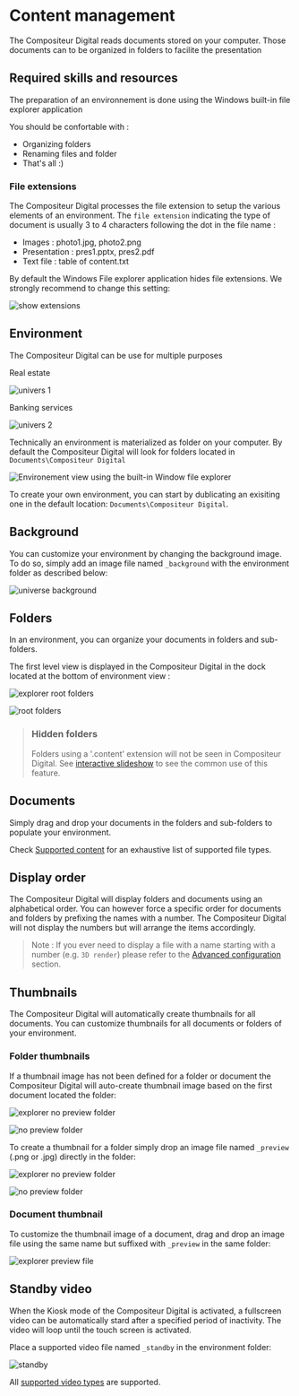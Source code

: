 # Content management

The Compositeur Digital reads documents stored on your computer. Those documents can to be organized in folders to facilite the presentation

## Required skills and resources

The preparation of an environnement is done using the Windows built-in file explorer application

You should be confortable with : 

- Organizing folders 
- Renaming files and folder
- That's all :)

### File extensions

The Compositeur Digital processes the file extension to setup the various elements of an environment.  The `file extension` indicating the type of document is usually 3 to 4 characters following the dot in the file name :

- Images : photo1.jpg, photo2.png
- Presentation : pres1.pptx, pres2.pdf
- Text file : table of content.txt

By default the Windows File explorer application hides file extensions. We strongly recommend to change this setting:

![show extensions](img/show_extensions.jpg)

## Environment

The Compositeur Digital can be use for multiple purposes

Real estate

![univers 1](img/univers1.jpg)

Banking services

![univers 2](img/univers2.jpg)

Technically an environment is materialized as folder on your computer. By default the Compositeur Digital will look for folders located in `Documents\Compositeur Digital`

![Environement view using the built-in Window file explorer](img/explorer_univers.jpg)

To create your own environment, you can start by dublicating an exisiting one in the default location: `Documents\Compositeur Digital`.

## Background

You can customize your environment by changing the background image. To do so, simply add an image file named `_background` with the environment folder as described below:

![universe background](img/explorer_background.jpg)

## Folders

In an environment, you can organize your documents in folders and sub-folders.

The first level view is displayed in the Compositeur Digital in the dock located at the bottom of environment view : 

![explorer root folders](img/explorer_root_folders.jpg)

![root folders](img/root_folders.jpg)

>### <a name="contentFolder"></a> Hidden folders
>
>Folders using a '.content' extension will not be seen in Compositeur Digital. 
>See [interactive slideshow](slideshow#interactive) to see the common use of this feature.

## Documents

Simply drag and drop your documents in the folders and sub-folders to populate your environment.

Check [Supported content](content_types.md) for an exhaustive list of supported file types.

## Display order

The Compositeur Digital will display folders and documents using an alphabetical order. You can however force a specific order for documents and folders by prefixing the names with a number. The Compositeur Digital will not display the numbers but will arrange the items accordingly.

>Note : If you ever need to display a file with a name starting with a number (e.g. `3D render`) please refer to the [Advanced configuration](config#configuration_dun_document) section.

## Thumbnails 

The Compositeur Digital will automatically create thumbnails for all documents. You can customize thumbnails for all documents or folders of your environment.

### Folder thumbnails

If a thumbnail image has not been defined for a folder or document the Compositeur Digital will auto-create thumbnail image based on the first document located the folder:

![explorer no preview folder](img/explorer_nopreview_folder.jpg)

![no preview folder](img/nopreview_folder.jpg) 

To create a thumbnail for a folder simply drop an image file named `_preview` (.png or .jpg) directly in the folder:

![explorer no preview folder](img/explorer_preview_folder.jpg)

![no preview folder](img/preview_folder.jpg) 

### Document thumbnail

To customize the thumbnail image of a document, drag and drop an image file using the same name but suffixed with `_preview` in the same folder:

![explorer preview file](img/explorer_preview_file.jpg)

## Standby video

When the Kiosk mode of the Compositeur Digital is activated, a fullscreen video can be automatically stard after a specified period of inactivity. The video will loop until the touch screen is activated.

Place a supported video file named `_standby` in the environment folder:

![standby](img/explorer_standby.jpg) 

All [supported video types](video.md) are supported.
